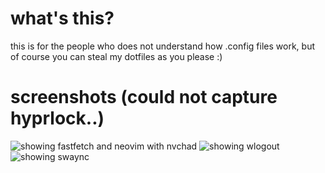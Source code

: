 # what's this?
this is for the people who does not understand how .config files work, but of course you can steal my dotfiles as you please :)

# screenshots (could not capture hyprlock..)
![showing fastfetch and neovim with nvchad](https://github.com/user-attachments/assets/36dcffd7-5e32-481f-8e75-53e5ade91b5e)
![showing wlogout](https://github.com/user-attachments/assets/91abcbcf-cd81-4eea-9aad-c4749ed4ed3b)
![showing swaync](https://github.com/user-attachments/assets/e08823dd-245b-4d11-b0fa-17d2b5656120)
